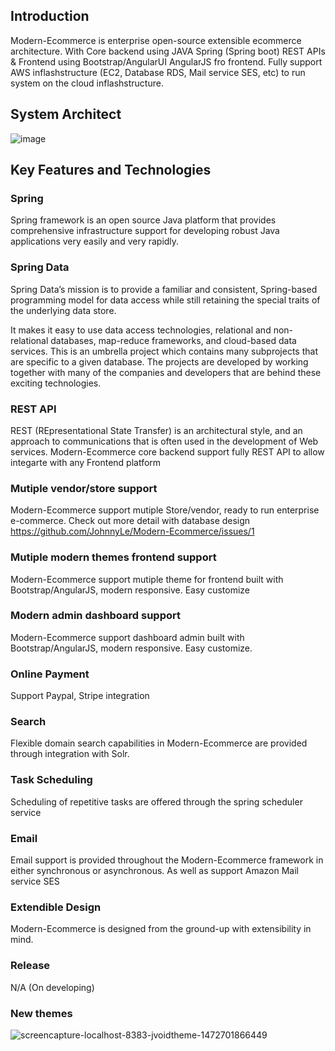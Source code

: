 ## Introduction 

Modern-Ecommerce is enterprise open-source extensible ecommerce architecture. With Core backend using JAVA Spring (Spring boot) REST APIs & Frontend using Bootstrap/AngularUI AngularJS fro frontend. Fully support AWS inflashstructure (EC2, Database RDS, Mail service SES, etc) to run system on the cloud inflashstructure.

## System Architect
![image](https://cloud.githubusercontent.com/assets/1794584/19210154/073a9c9e-8d45-11e6-9da5-6db3170b3833.png)


## Key Features and Technologies  

### Spring 
Spring framework is an open source Java platform that provides comprehensive infrastructure support for developing robust Java applications very easily and very rapidly.

### Spring Data
Spring Data’s mission is to provide a familiar and consistent, Spring-based programming model for data access while still retaining the special traits of the underlying data store. 

It makes it easy to use data access technologies, relational and non-relational databases, map-reduce frameworks, and cloud-based data services. This is an umbrella project which contains many subprojects that are specific to a given database. The projects are developed by working together with many of the companies and developers that are behind these exciting technologies.

### REST API
REST (REpresentational State Transfer) is an architectural style, and an approach to communications that is often used in the development of Web services. Modern-Ecommerce core backend support fully REST API to allow integarte with any Frontend platform

### Mutiple vendor/store support
Modern-Ecommerce support mutiple Store/vendor, ready to run enterprise e-commerce. Check out more detail with database design https://github.com/JohnnyLe/Modern-Ecommerce/issues/1

### Mutiple modern themes frontend support
Modern-Ecommerce support mutiple theme for frontend built with Bootstrap/AngularJS, modern responsive. Easy customize

### Modern admin dashboard support
Modern-Ecommerce support dashboard admin built with Bootstrap/AngularJS, modern responsive. Easy customize.

### Online Payment
Support Paypal, Stripe integration


### Search
Flexible domain search capabilities in Modern-Ecommerce are provided through integration
with Solr.

### Task Scheduling
Scheduling of repetitive tasks are offered through the spring scheduler service

### Email
Email support is provided throughout the Modern-Ecommerce framework in either synchronous 
or asynchronous. As well as support Amazon Mail service SES

### Extendible Design
Modern-Ecommerce is designed from the ground-up with extensibility in mind. 

### Release
N/A (On developing)

### New themes
![screencapture-localhost-8383-jvoidtheme-1472701866449](https://cloud.githubusercontent.com/assets/1794584/18154950/2c02b126-7033-11e6-9158-cd0daca7b0aa.png)
